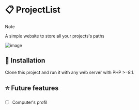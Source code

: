 # 📋 ProjectList

> [!NOTE]
> A simple website to store all your projects's paths

![image](https://github.com/user-attachments/assets/ce413d63-98f4-4200-857c-2ce75b28034b)

## 🔧 Installation

Clone this project and run it with any web server with PHP >=8.1.

## ⭐ Future features

- [ ] Computer's profil
